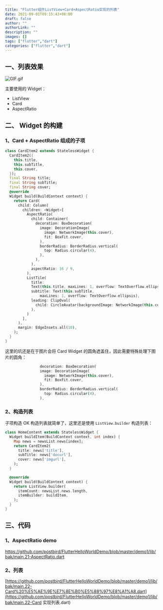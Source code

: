 ```yaml
---
title: "Flutter组件ListView+Card+AspectRatio实现的列表"
date: 2021-09-01T09:15:43+08:00
draft: false
author: ""
authorLink: ""
description: ""
images: []
tags: ["flutter","dart"]
categories: ["flutter","dart"]
---
```


## 一、列表效果

![GIF.gif](http://www.ptbird.cn/usr/uploads/2019/07/523229494.gif)

主要使用的 Widget：

- ListView
- Card
- AspectRatio



## 二、 Widget 的构建



### 1、Card + AspectRatio 组成的子项

```dart
class CardItem2 extends StatelessWidget {
  CardItem2({
    this.title,
    this.subTitle,
    this.cover,
  });
  final String title;
  final String subTitle;
  final String cover;
  @override
  Widget build(BuildContext context) {
    return Card(
      child: Column(
        children: <Widget>[
          AspectRatio(
            child: Container(
              decoration: BoxDecoration(
                image: DecorationImage(
                  image: NetworkImage(this.cover),
                  fit: BoxFit.cover,
                ),
                borderRadius: BorderRadius.vertical(
                  top: Radius.circular(4),
                ),
              ),
            ),
            aspectRatio: 16 / 9,
          ),
          ListTile(
            title:
            Text(this.title, maxLines: 1, overflow: TextOverflow.ellipsis),
            subtitle: Text(this.subTitle,
                maxLines: 1, overflow: TextOverflow.ellipsis),
            leading: ClipOval(
              child: CircleAvatar(backgroundImage: NetworkImage(this.cover)),
            ),
          )
        ],
      ),
      margin: EdgeInsets.all(10),
    );
  }
}
```

这里的坑还是在于图片会将 Card Widget 的圆角遮盖住，因此需要特殊处理下图片的圆角：

```dart
                decoration: BoxDecoration(
                image: DecorationImage(
                  image: NetworkImage(this.cover),
                  fit: BoxFit.cover,
                ),
                borderRadius: BorderRadius.vertical(
                  top: Radius.circular(4),
                ),
```



### 2、构造列表

子项构造 OK 构造列表就简单了，这里还是使用 `ListView.builder` 构造列表：

```dart
class HomeContent extends StatelessWidget {
  Widget buildItem(BuildContext context, int index) {
    Map news = newsList.news[index];
    return CardItem2(
      title: news['title'],
      subTitle: news['docurl'],
      cover: news['imgurl'],
    );
  }

  @override
  Widget build(BuildContext context) {
    return ListView.builder(
      itemCount: newsList.news.length,
      itemBuilder: buildItem,
    );
  }
}
```



## 三、代码



### 1、AspectRatio demo

https://github.com/postbird/FlutterHelloWorldDemo/blob/master/demo1/lib/bak/main.21-AspectRatio.dart



### 2、列表

[https://github.com/postbird/FlutterHelloWorldDemo/blob/master/demo1/lib/bak/main.22-Card%20%E5%AE%9E%E7%8E%B0%E5%88%97%E8%A1%A8.dart](https://github.com/postbird/FlutterHelloWorldDemo/blob/master/demo1/lib/bak/main.22-Card 实现列表.dart)
